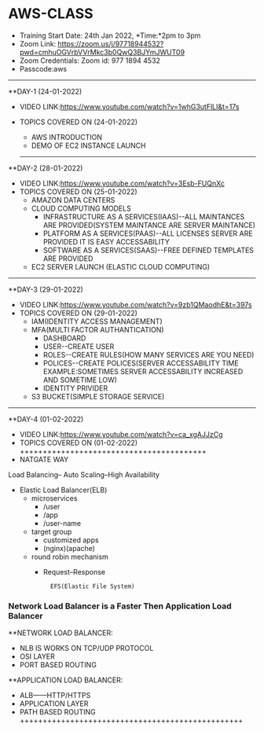 # AWS-CLASS
- Training Start Date:  24th Jan 2022, *Time:*2pm to 3pm
- Zoom Link: https://zoom.us/j/97718944532?pwd=cmhuOGVrbVVrMkc3b0QwQ3BJYmJWUT09 
- Zoom Credentials:  Zoom id: 977 1894 4532 
- Passcode:aws

--------------------------------------------------------------------------------
**DAY-1 (24-01-2022)
- VIDEO LINK:https://www.youtube.com/watch?v=1whG3utFlLI&t=17s
- TOPICS COVERED ON (24-01-2022)
  - AWS INTRODUCTION
  - DEMO OF EC2 INSTANCE LAUNCH
  
  -------------------------------------------------------------------------------
**DAY-2 (28-01-2022)
- VIDEO LINK:https://www.youtube.com/watch?v=3Esb-FUQnXc
- TOPICS COVERED ON (25-01-2022)
  - AMAZON DATA CENTERS
  - CLOUD COMPUTING MODELS
    - INFRASTRUCTURE AS A SERVICES(IAAS)--ALL MAINTANCES ARE PROVIDED(SYSTEM MAINTANCE ARE SERVER MAINTANCE)
    - PLATFORM AS A SERVICES(PAAS)--ALL LICENSES SERVER ARE PROVIDED IT IS EASY ACCESSABILITY
    - SOFTWARE AS A SERVICES(SAAS)--FREE DEFINED TEMPLATES ARE PROVIDED
  - EC2 SERVER LAUNCH (ELASTIC CLOUD COMPUTING) 
  
----------------------------------------------------------------------------------
**DAY-3 (29-01-2022)
- VIDEO LINK:https://www.youtube.com/watch?v=9zb1QMaodhE&t=397s
- TOPICS COVERED ON (29-01-2022)
  - IAM(IDENTITY ACCESS MANAGEMENT)
  - MFA(MULTI FACTOR AUTHANTICATION)
    - DASHBOARD
    - USER--CREATE USER
    - ROLES--CREATE RULES(HOW MANY SERVICES ARE YOU NEED)
    - POLICES--CREATE POLICES(SERVER ACCESSABILITY TIME EXAMPLE:SOMETIMES SERVER ACCESSABILITY INCREASED AND SOMETIME LOW)
    - IDENTITY PRIVIDER
  - S3 BUCKET(SIMPLE STORAGE SERVICE) 

----------------------------------------------------------------------------------
**DAY-4 (01-02-2022)
- VIDEO LINK:https://www.youtube.com/watch?v=ca_xgAJJzCg
- TOPICS COVERED ON (01-02-2022)
+++++++++++++++++++++++++++++++++++++++++
- NATGATE WAY

Load Balancing–
Auto Scaling–High Availability

- Elastic Load Balancer(ELB)
  - microservices
    - /user
    - /app
    - /user-name
  - target group
    - customized apps
    - (nginx)(apache)
  - round robin mechanism
    - Request–Response

            EFS(Elastic File System)
            
### Network Load Balancer is a Faster Then Application Load Balancer

**NETWORK LOAD BALANCER:
- NLB IS WORKS ON TCP/UDP PROTOCOL
- OSI LAYER
- PORT BASED ROUTING

**APPLICATION LOAD BALANCER:
- ALB——HTTP/HTTPS
- APPLICATION LAYER
- PATH BASED ROUTING
+++++++++++++++++++++++++++++++++++++++++++++++++
